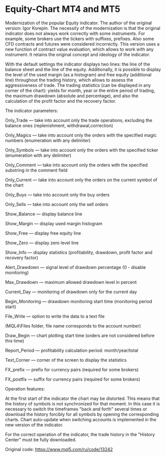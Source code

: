 # Equity-Chart MT4 and MT5
Modernization of the popular Equity indicator. The author of the original version: Igor Korepin.
The necessity of the modernization is that the original indicator does not always work correctly with some instruments. For
example, some brokers use the tickers with suffixes, prefixes. Also some CFD contracts and futures were considered incorrectly. This
version uses a new function of contract value evaluation, which allows to work with any instrument. It retains the original concept
and ideology of the indicator.

With the default settings the indicator displays two lines: the line of the balance sheet and the line of the equity. Additionally, it is
possible to display the level of the used margin (as a histogram) and free equity (additional line) throughout the trading history,
which allows to assess the aggressiveness of trade. The trading statistics (can be displayed in any corner of the chart): yields for
month, year or the entire period of trading, the maximum drawdown (absolute and percentage), and also the calculation of
the profit factor and the recovery factor.


The indicator parameters:

Only_Trade — take into account only the trade operations, excluding the balance ones (replenishment, withdrawal,correction)

Only_Magics — take into account only the orders with the specified magic numbers (enumeration with any delimiter)

Only_Symbols — take into account only the orders with the specified ticker (enumeration with any delimiter)

Only_Comment — take into account only the orders with the specified substring in the comment field

Only_Current — take into account only the orders on the current symbol of the chart

Only_Buys — take into account only the buy orders

Only_Sells — take into account only the sell orders

Show_Balance — display balance line

Show_Margin — display used margin histogram

Show_Free — display free equity line

Show_Zero — display zero level line

Show_Info — display statistics (profitability, drawdown, profit factor and recovery factor)

Alert_Drawdown — signal level of drawdown percentage (0 - disable monitoring)

Max_Drawdown — maximum allowed drawdown level in percent

Current_Day — monitoring of drawdown only for the current day

Begin_Monitoring — drawdown monitoring start time (monitoring period start)

File_Write — option to write the data to a text file

(MQL4\Files folder, file name corresponds to the account number)

Draw_Begin — chart plotting start time (orders are not considered before this time)

Report_Period — profitability calculation period: month/year/total

Text_Corner — corner of the screen to display the statistics

FX_prefix — prefix for currency pairs (required for some brokers)

FX_postfix — suffix for currency pairs (required for some brokers)

Operation features:

At the first start of the indicator the chart may be distorted. This means that the history of symbols is not synchronized for that moment. In this case it is necessary to switch the timeframes "back and forth" several times or download the history forcibly for all symbols by opening the corresponding charts. Chart auto-update when switching accounts is implemented in the new version of the indicator.

For the correct operation of the indicator, the trade history in the "History Center" must be fully downloaded.

Original code: https://www.mql5.com/ru/code/13242
